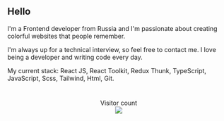 ## Hello

I'm a Frontend developer from Russia and I'm passionate about creating colorful websites that people remember. 

I'm always up for a technical interview, so feel free to contact me. I love being a developer and writing code every day.

My current stack: React JS, React Toolkit, Redux Thunk, TypeScript, JavaScript, Scss, Tailwind, Html, Git.

#
<p align="center"> 
  Visitor count<br>
  
  <img src="https://profile-counter.glitch.me/hodor72/count.svg" />
</p>
